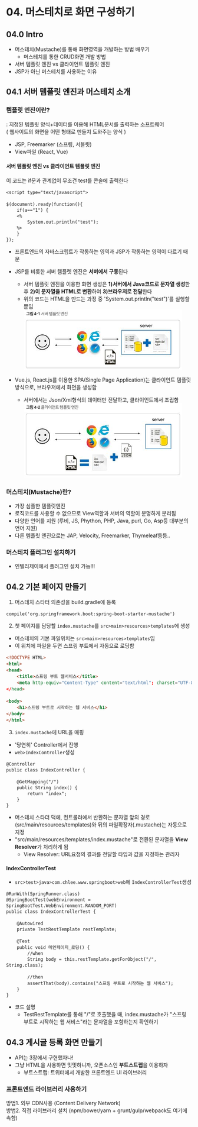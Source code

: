 # 04. 머스테치로 화면 구성하기
## 04.0 Intro
- 머스테치(Mustache)를 통해 화면영역을 개발하는 방법 배우기
  - 머스테치를 통한 CRUD화면 개발 방법
- 서버 템플릿 엔진 vs 클라이언트 템플릿 엔진
- JSP가 아닌 머스테치를 사용하는 이유

## 04.1 서버 템플릿 엔진과 머스테치 소개
### 템플릿 엔진이란?
: 지정된 템플릿 양식+데이터를 이용해 HTML문서를 출력하는 소프트웨어  
( 웹사이트의 화면을 어떤 형태로 만들지 도와주는 양식 )  
- JSP, Freemarker (스프링, 서블릿)
- View파일 (React, Vue)  

#### 서버 템플릿 엔진 vs 클라이언트 템플릿 엔진
이 코드는 if문과 관계없이 무조건 test를 콘솔에 출력한다  
~~~
<script type="text/javascript">

$(document).ready(function(){
    if(a=="1") {
    <%
        System.out.println("test");
    %>
    }
});
~~~
- 프론트엔드의 자바스크립트가 작동하는 영역과 JSP가 작동하는 영역이 다르기 때문
  
- JSP를 비롯한 서버 템플렛 엔진은 **서버에서 구동**된다
    - 서버 템플릿 엔진을 이용한 화면 생성은 **1)서버에서 Java코드로 문자열 생성**한 후 **2)이 문자열을 HTML로 변환**하여 **3)브라우저로 전달**한다
    - 위의 코드는 HTML을 만드는 과정 중 'System.out.println("test")'를 실행할 뿐임  
    ![서버템플릿엔진](./ste.jpg)  
- Vue.js, React.js를 이용한 SPA(Single Page Application)는 클라이언트 템플릿 방식으로, 브라우저에서 화면을 생성함
    - 서버에서는 Json/Xml형식의 데이터만 전달하고, 클라이언트에서 조립함  
    ![클라이언트템플릿엔진](./cte.jpg) 
      

### 머스테치(Mustache)란?
- 가장 심플한 템플릿엔진
- 로직코드를 사용할 수 없으므로 View역할과 서버의 역할이 분명하게 분리됨
- 다양한 언어를 지원 (루비, JS, Phython, PHP, Java, purl, Go, Asp등 대부분의 언어 지원)  
- 다른 템플릿 엔진으로는 JAP, Velocity, Freemarker, Thymeleaf등등..

### 머스테치 플러그인 설치하기
- 인텔리제이에서 플러그인 설치 가능!!!



## 04.2 기본 페이지 만들기
1. 머스테치 스타터 의존성을 build.gradle에 등록
~~~
compile('org.springframework.boot:spring-boot-starter-mustache')
~~~
2. 첫 페이지를 담당할 `index.mustache`를 `src>main>resources>templates`에 생성
- 머스테치의 기본 파일위치는 `src>main>resources>templates`임
- 이 위치에 파일을 두면 스프링 부트에서 자동으로 로딩함
~~~html
<!DOCTYPE HTML>
<html>
<head>
    <title>스프링 부트 웹서비스</title>
    <meta http-equiv="Content-Type" content="text/html"; charset="UTF-8" /
</head>

<body>
    <h1>스프링 부트로 시작하는 웹 서비스</h1>
</body>
</html>
~~~
3. `index.mustache`에 URL을 매핑
- '당연히' Controller에서 진행
- `web>IndexController`생성
~~~
@Controller
public class IndexController {
    
    @GetMapping("/")
    public String index() {
        return "index";
    }
}
~~~
- 머스테치 스타더 덕에, 컨트롤러에서 반환하는 문자열 앞의 경로(src/main/resources/templates)와 뒤의 파일확장자(.mustache)는 자동으로 지정
- "src/main/resources/templates/index.mustache"로 전환된 문자열을 **View Resolver**가 처리하게 됨
  - View Resolver: URL요청의 결과를 전달할 타입과 값을 지정하는 관리자
  
#### IndexControllerTest
- `src>test>java>com.chlee.www.springboot>web`에 `IndexControllerTest`생성
~~~
@RunWith(SpringRunner.class)
@SpringBootTest(webEnvironment = SpringBootTest.WebEnvironment.RANDOM_PORT)
public class IndexControllerTest {

    @Autowired
    private TestRestTemplate restTemplate;

    @Test
    public void 메인페이지_로딩() {
        //when
        String body = this.restTemplate.getForObject("/", String.class);

        //then
        assertThat(body).contains("스프링 부트로 시작하는 웹 서비스");
    }
}
~~~
- 코드 설명
  - TestRestTemplate를 통해 "/"로 호출했을 때, index.mustache가 "스프링 부트로 시작하는 웹 서비스"라는 문자열을 포함하는지 확인하기
  

## 04.3 게시글 등록 화면 만들기
- API는 3장에서 구현했자나!
- 그냥 HTML을 사용하면 밋밋하니까, 오픈소스인 **부트스트랩**을 이용하자
  - 부트스트랩: 트위터에서 개발한 프론트엔드 UI 라이브러리
  
### 프론트엔드 라이브러리 사용하기
방법1. 외부 CDN사용 (Content Delivery Network)  
방법2. 직접 라이브러리 설치 (npm/bower/yarn + grunt/gulp/webpack도 여기에 속함)  
